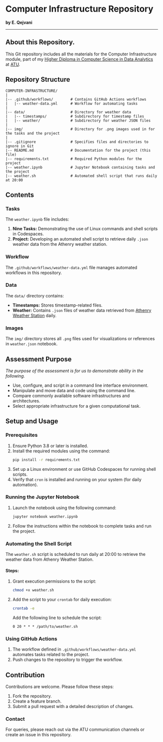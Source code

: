 # Computer Infrastructure Repository

**by E. Qejvani**
***

## About this Repository.

This Git repository includes all the materials for the Computer Infrastructure module, part of my [Higher Diploma in Computer Science in Data Analytics](https://www.gmit.ie/higher-diploma-in-science-in-computing-in-data-analytics#:~:text=You%20are%20a%20Level%208,topics%20in%20your%20original%20degree.) at [ATU](https://www.gmit.ie/).


## Repository Structure

```
COMPUTER-INFRASTRUCTURE/
|
|-- .github/workflows/        # Contains GitHub Actions workflows
|   |-- weather-data.yml      # Workflow for automating tasks
|
|-- data/                     # Directory for weather data
|   |-- timestamps/           # Subdirectory for timestamp files
|   |-- weather/              # Subdirectory for weather JSON files
|
|-- img/                      # Directory for .png images used in for the tasks and the project
|
|-- .gitignore                # Specifies files and directories to ignore in Git
|-- README.md                 # Documentation for the project (this file)
|-- requirements.txt          # Required Python modules for the project
|-- weather.ipynb             # Jupyter Notebook containing tasks and the project
|-- weather.sh                # Automated shell script that runs daily at 20:00
```

## Contents

### Tasks
The `weather.ipynb` file includes:
1. **Nine Tasks:** Demonstrating the use of Linux commands and shell scripts in Codespaces.
2. **Project:** Developing an automated shell script to retrieve daily `.json` weather data from the Athenry weather station.

### Workflow
The `.github/workflows/weather-data.yml` file manages automated workflows in this repository.

### Data
The `data/` directory contains:
- **Timestamps:** Stores timestamp-related files.
- **Weather:** Contains `.json` files of weather data retrieved from [Athenry Weather Station](https://prodapi.metweb.ie/observations/athenry/today) daily.

### Images

The `img/` directory stores all `.png` files used for visualizations or references in `weather.json` notebook.

## Assessment Purpose

_The purpose of the assessment is for us to demonstrate ability in the following._

- Use, configure, and script in a command line interface environment.
- Manipulate and move data and code using the command line.
- Compare commonly available software infrastructures and architectures.
- Select appropriate infrastructure for a given computational task.


## Setup and Usage

### Prerequisites
1. Ensure Python 3.8 or later is installed.
2. Install the required modules using the command:
   ```bash
   pip install -r requirements.txt
   ```
3. Set up a Linux environment or use GitHub Codespaces for running shell scripts.
4. Verify that `cron` is installed and running on your system (for daily automation).

### Running the Jupyter Notebook
1. Launch the notebook using the following command:
   ```bash
   jupyter notebook weather.ipynb
   ```
2. Follow the instructions within the notebook to complete tasks and run the project.

### Automating the Shell Script
The `weather.sh` script is scheduled to run daily at 20:00 to retrieve the weather data from Athenry Weather Station.

#### Steps:
1. Grant execution permissions to the script:
   ```bash
   chmod +x weather.sh
   ```
2. Add the script to your `crontab` for daily execution:
   ```bash
   crontab -e
   ```
   Add the following line to schedule the script:
   ```
   0 20 * * * /path/to/weather.sh
   ```

### Using GitHub Actions
1. The workflow defined in `.github/workflows/weather-data.yml` automates tasks related to the project.
2. Push changes to the repository to trigger the workflow.

## Contribution
Contributions are welcome. Please follow these steps:
1. Fork the repository.
2. Create a feature branch.
3. Submit a pull request with a detailed description of changes.


### Contact
For queries, please reach out via the ATU communication channels or create an issue in this repository.